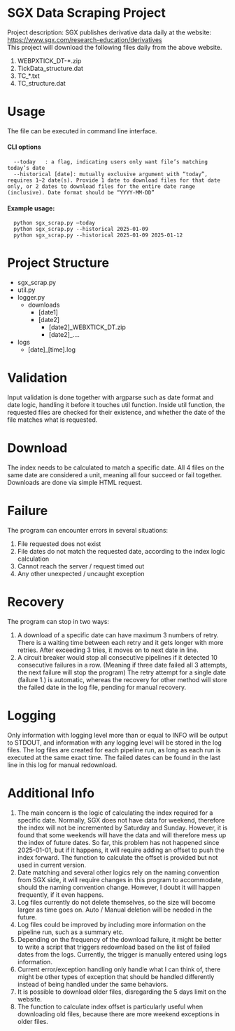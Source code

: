 # SGX Data Scraping Project
Project description: SGX publishes derivative data daily at the website: https://www.sgx.com/research-education/derivatives  
This project will download the following files daily from the above website.
1.	WEBPXTICK_DT-*.zip
2.	TickData_structure.dat
3.	TC_*.txt
4.	TC_structure.dat

# Usage
The file can be executed in command line interface.   
#### CLI options  
```
  --today	: a flag, indicating users only want file’s matching today’s date	  
  --historical [date]: mutually exclusive argument with “today”, requires 1~2 date(s). Provide 1 date to download files for that date only, or 2 dates to download files for the entire date range (inclusive). Date format should be “YYYY-MM-DD”  
```
#### Example usage: 	
```
  python sgx_scrap.py –today	
  python sgx_scrap.py --historical 2025-01-09	
  python sgx_scrap.py --historical 2025-01-09 2025-01-12
```
# Project Structure

-	sgx_scrap.py  
-	util.py  
-	logger.py  
    -	downloads  
        - [date1]  
        - [date2]
            -	[date2]_WEBXTICK_DT.zip  
            - [date2]_....  
-	logs  
    -	[date]_[time].log  

# Validation
Input validation is done together with argparse such as date format and date logic, handling it before it touches util function. 
Inside util function, the requested files are checked for their existence, and whether the date of the file matches what is requested. 
# Download 
The index needs to be calculated to match a specific date. All 4 files on the same date are considered a unit, meaning all four succeed or fail together.  Downloads are done via simple HTML request.
# Failure
The program can encounter errors in several situations:
1.	File requested does not exist
2.	File dates do not match the requested date, according to the index logic calculation
3.	Cannot reach the server / request timed out
4.	Any other unexpected / uncaught exception
# Recovery
The program can stop in two ways:
1.	A download of a specific date can have maximum 3 numbers of retry. There is a waiting time between each retry and it gets longer with more retries. After exceeding 3 tries, it moves on to next date in line.
2.	A circuit breaker would stop all consecutive pipelines if it detected 10 consecutive failures in a row. (Meaning if three date failed all 3 attempts, the next failure will stop the program)
The retry attempt for a single date (failure 1.) is automatic, whereas the recovery for other method will store the failed date in the log file, pending for manual recovery.
# Logging
Only information with logging level more than or equal to INFO will be output to STDOUT, and information with any logging level will be stored in the log files. The log files are created for each pipeline run, as long as each run is executed at the same exact time. The failed dates can be found in the last line in this log for manual redownload.
# Additional Info
1.	The main concern is the logic of calculating the index required for a specific date. Normally, SGX does not have data for weekend, therefore the index will not be incremented by Saturday and Sunday. However, it is found that some weekends will have the data and will therefore mess up the index of future dates. So far, this problem has not happened since 2025-01-01, but if it happens, it will require adding an offset to push the index forward. The function to calculate the offset is provided but not used in current version.
2.	Date matching and several other logics rely on the naming convention from SGX side, it will require changes in this program to accommodate, should the naming convention change. However, I doubt it will happen frequently, if it even happens.
3.	Log files currently do not delete themselves, so the size will become larger as time goes on. Auto / Manual deletion will be needed in the future.
4.	Log files could be improved by including more information on the pipeline run, such as a summary etc. 
5.	Depending on the frequency of the download failure, it might be better to write a script that triggers redownload based on the list of failed dates from the logs. Currently, the trigger is manually entered using logs information.
6.	Current error/exception handling only handle what I can think of, there might be other types of exception that should be handled differently instead of being handled under the same behaviors.
7.	It is possible to download older files, disregarding the 5 days limit on the website.
8.	The function to calculate index offset is particularly useful when downloading old files, because there are more weekend exceptions in older files.
 
